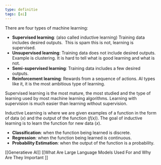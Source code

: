 ```yaml
---
type: definitie
tags: [ai]
---
```


There are four types of machine learning:

-   **Supervised learning**: (also called inductive learning) Training data includes desired outputs.  This is spam this is not, learning is supervised.
-   **Unsupervised learning**: Training data does not include desired outputs. Example is clustering. It is hard to tell what is good learning and what is not.
-   **Semi-supervised learning**: Training data includes a few desired outputs.
-   **Reinforcement learning**: Rewards from a sequence of actions. AI types like it, it is the most ambitious type of learning.

Supervised learning is the most mature, the most studied and the type of learning used by most machine learning algorithms. Learning with supervision is much easier than learning without supervision.

Inductive Learning is where we are given examples of a function in the form of data (_x_) and the output of the function (_f(x)_). The goal of inductive learning is to learn the function for new data (_x_).

-   **Classification**: when the function being learned is discrete.
-   **Regression**: when the function being learned is continuous.
-   **Probability Estimation**: when the output of the function is a probability.

[[Generatieve AI]]
[[What Are Large Language Models Used For and Why Are They Important ]]

